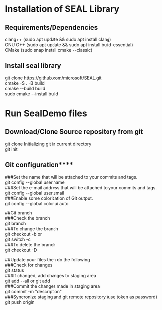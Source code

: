 # Installation of SEAL Library <br />
## Requirements/Dependencies <br />
  clang++ (sudo apt update && sudo apt install clang)<br />
  GNU G++ (sudo apt update && sudo apt install build-essential)<br />
  CMake (sudo snap install cmake --classic)<br />

## Install seal library <br />
git clone https://github.com/microsoft/SEAL.git <br />
cmake -S . -B build <br />
cmake --build build <br />
sudo cmake --install build <br />

# Run SealDemo files <br />

## Download/Clone Source repository from git <br />
git clone <git repository url>
Initializing git in current directory <br />
git init <br />
  
## Git configuration**** <br />
###Set the name that will be attached to your commits and tags. <br />
git config --global user.name <user name> <br />
###Set the e-mail address that will be attached to your commits and tags. <br />
git config --global user.email <email id> <br />
###Enable some colorization of Git output. <br />
git config --global color.ui auto <br />

##Git branch <br />
###Check the branch <br />
git branch <br />
###To change the branch <br />
git checkout -b <branch name> or <br />
git switch -c <new branch> <br />
###To delete the branch <br />
git checkout -D <branch name> <br />

##Update your files then do the following <br />
###Check for changes <br />
git status <br />
###If changed, add changes to staging area <br />
git add --all or git add <file name> <br />
###Commit the changes made in staging area <br />
git commit -m "description" <br />
###Syncronize staging and git remote repository (use token as password) <br />
git push origin <branch name> <br />

